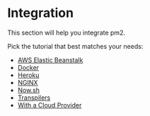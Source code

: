 # Integration

This section will help you integrate pm2.

Pick the tutorial that best matches your needs:

- [AWS Elastic Beanstalk](runtime/integration/beanstalk.md)
- [Docker](runtime/integration/docker.md)
- [Heroku](runtime/integration/heroku.md)
- [NGINX](runtime/integration/nginx.md)
- [Now.sh](runtime/integration/now.md)
- [Transpilers](runtime/integration/transpilers.md)
- [With a Cloud Provider](runtime/integration/cloud-providers.md)
